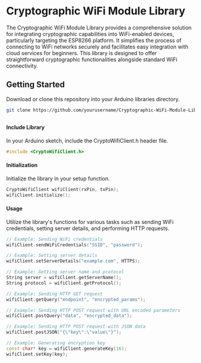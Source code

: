 # Cryptographic WiFi Module Library

The Cryptographic WiFi Module Library provides a comprehensive solution for integrating cryptographic capabilities into WiFi-enabled devices, particularly targeting the ESP8266 platform. It simplifies the process of connecting to WiFi networks securely and facilitates easy integration with cloud services for beginners. This library is designed to offer straightforward cryptographic functionalities alongside standard WiFi connectivity.
## Getting Started

Download or clone this repository into your Arduino libraries directory.

```bash
git clone https://github.com/yourusername/Cryptographic-WiFi-Module-Library.git
```

## 
#### Include Library
In your Arduino sketch, include the CryptoWifiClient.h header file.
```cpp
#include <CryptoWifiClient.h>
```

#### Initialization
Initialize the library in your setup function.
```cpp
CryptoWifiClient wifiClient(rxPin, txPin);
wifiClient.initialize();
```


#### Usage
Utilize the library's functions for various tasks such as sending WiFi credentials, setting server details, and performing HTTP requests.
```cpp
// Example: Sending WiFi credentials
wifiClient.sendWiFiCredentials("SSID", "password");

// Example: Setting server details
wifiClient.setServerDetails("example.com", HTTPS);

// Example: Getting server name and protocol
String server = wifiClient.getServerName();
String protocol = wifiClient.getProtocol();

// Example: Sending HTTP GET request
wifiClient.getQuery("endpoint", "encrypted_params");

// Example: Sending HTTP POST request with URL encoded parameters
wifiClient.postQuery("data", "encrypted_data");

// Example: Sending HTTP POST request with JSON data
wifiClient.postJSON("{\"key\":\"value\"}");

// Example: Generating encryption key
const char* key = wifiClient.generateKey(16);
wifiClient.setKey(key);
```

